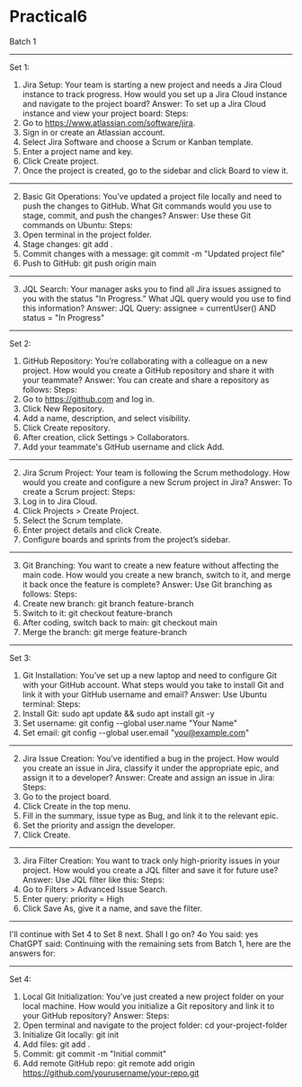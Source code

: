 # Practical6

Batch 1
________________________________________
Set 1:
1. Jira Setup:
Your team is starting a new project and needs a Jira Cloud instance to track progress. How would you set up a Jira Cloud instance and navigate to the project board?
Answer:
To set up a Jira Cloud instance and view your project board:
Steps:
1.	Go to https://www.atlassian.com/software/jira.
2.	Sign in or create an Atlassian account.
3.	Select Jira Software and choose a Scrum or Kanban template.
4.	Enter a project name and key.
5.	Click Create project.
6.	Once the project is created, go to the sidebar and click Board to view it.
________________________________________
2. Basic Git Operations:
You’ve updated a project file locally and need to push the changes to GitHub. What Git commands would you use to stage, commit, and push the changes?
Answer:
Use these Git commands on Ubuntu:
Steps:
1.	Open terminal in the project folder.
2.	Stage changes:
git add .
3.	Commit changes with a message:
git commit -m "Updated project file"
4.	Push to GitHub:
git push origin main
________________________________________
3. JQL Search:
Your manager asks you to find all Jira issues assigned to you with the status "In Progress." What JQL query would you use to find this information?
Answer:
JQL Query:
assignee = currentUser() AND status = "In Progress"
________________________________________
Set 2:
1. GitHub Repository:
You’re collaborating with a colleague on a new project. How would you create a GitHub repository and share it with your teammate?
Answer:
You can create and share a repository as follows:
Steps:
1.	Go to https://github.com and log in.
2.	Click New Repository.
3.	Add a name, description, and select visibility.
4.	Click Create repository.
5.	After creation, click Settings > Collaborators.
6.	Add your teammate's GitHub username and click Add.
________________________________________
2. Jira Scrum Project:
Your team is following the Scrum methodology. How would you create and configure a new Scrum project in Jira?
Answer:
To create a Scrum project:
Steps:
1.	Log in to Jira Cloud.
2.	Click Projects > Create Project.
3.	Select the Scrum template.
4.	Enter project details and click Create.
5.	Configure boards and sprints from the project’s sidebar.
________________________________________
3. Git Branching:
You want to create a new feature without affecting the main code. How would you create a new branch, switch to it, and merge it back once the feature is complete?
Answer:
Use Git branching as follows:
Steps:
1.	Create new branch:
git branch feature-branch
2.	Switch to it:
git checkout feature-branch
3.	After coding, switch back to main:
git checkout main
4.	Merge the branch:
git merge feature-branch
________________________________________
Set 3:
1. Git Installation:
You’ve set up a new laptop and need to configure Git with your GitHub account. What steps would you take to install Git and link it with your GitHub username and email?
Answer:
Use Ubuntu terminal:
Steps:
1.	Install Git:
sudo apt update && sudo apt install git -y
2.	Set username:
git config --global user.name "Your Name"
3.	Set email:
git config --global user.email "you@example.com"
________________________________________
2. Jira Issue Creation:
You’ve identified a bug in the project. How would you create an issue in Jira, classify it under the appropriate epic, and assign it to a developer?
Answer:
Create and assign an issue in Jira:
Steps:
1.	Go to the project board.
2.	Click Create in the top menu.
3.	Fill in the summary, issue type as Bug, and link it to the relevant epic.
4.	Set the priority and assign the developer.
5.	Click Create.
________________________________________
3. Jira Filter Creation:
You want to track only high-priority issues in your project. How would you create a JQL filter and save it for future use?
Answer:
Use JQL filter like this:
Steps:
1.	Go to Filters > Advanced Issue Search.
2.	Enter query:
priority = High
3.	Click Save As, give it a name, and save the filter.
________________________________________
I'll continue with Set 4 to Set 8 next. Shall I go on?
4o
You said:
yes
ChatGPT said:
Continuing with the remaining sets from Batch 1, here are the answers for:
________________________________________
Set 4:
1. Local Git Initialization:
You’ve just created a new project folder on your local machine. How would you initialize a Git repository and link it to your GitHub repository?
Answer:
Steps:
1.	Open terminal and navigate to the project folder:
cd your-project-folder
2.	Initialize Git locally:
git init
3.	Add files:
git add .
4.	Commit:
git commit -m "Initial commit"
5.	Add remote GitHub repo:
git remote add origin https://github.com/yourusername/your-repo.git








